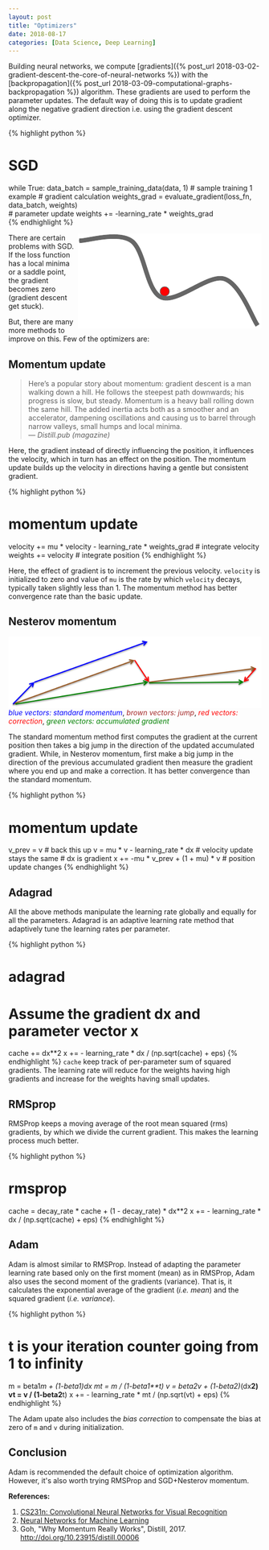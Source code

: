```yaml
---
layout: post
title: "Optimizers"
date: 2018-08-17
categories: [Data Science, Deep Learning]
---
```


Building neural networks, we compute [gradients]({% post_url 2018-03-02-gradient-descent-the-core-of-neural-networks %}) with the [backpropagation]({% post_url 2018-03-09-computational-graphs-backpropagation %}) algorithm. These gradients are used to perform the parameter updates. The default way of doing this is to update gradient along the negative gradient direction i.e. using the gradient descent optimizer.

{% highlight python %}
# SGD
while True:
    data_batch = sample_training_data(data, 1)  # sample training 1 example
    # gradient calculation
    weights_grad = evaluate_gradient(loss_fn, data_batch, weights)  
    # parameter update
    weights += -learning_rate * weights_grad  
{% endhighlight %}

<img src="/img/local_minima.png" style="float: right; display: block; margin: auto; width: auto; max-width: 100%;">

There are certain problems with SGD. If the loss function has a local minima or a saddle point, the gradient becomes zero (gradient descent get stuck).

But, there are many more methods to improve on this. Few of the optimizers are:

## Momentum update

>  Here’s a popular story about momentum: gradient descent is a man walking down a hill. He follows the steepest path downwards; his progress is slow, but steady. Momentum is a heavy ball rolling down the same hill. The added inertia acts both as a smoother and an accelerator, dampening oscillations and causing us to barrel through narrow valleys, small humps and local minima.  
> &mdash; <cite>Distill.pub (magazine)</cite>

Here, the gradient instead of directly influencing the position, it influences the velocity, which in turn has an effect on the position. The momentum update builds up the velocity in directions having a gentle but consistent gradient.

{% highlight python %}
# momentum update
velocity += mu * velocity - learning_rate * weights_grad  # integrate velocity
weights += velocity  # integrate position
{% endhighlight %}

Here, the effect of gradient is to increment the previous velocity. `velocity` is initialized to zero and value of `mu` is the rate by which `velocity` decays, typically taken slightly less than 1. The momentum method has better convergence rate than the basic update.

## Nesterov momentum

<img src="/img/nesterov_momentum.png" style="display: block; margin: auto; width: auto; max-width: 100%;">
<figcaption>
    <i style="color:blue;">blue vectors: standard momentum</i>,
    <i style="color:brown;">brown vectors: jump</i>,
    <i style="color: red">red vectors: correction</i>,
    <i style="color:green;">green vectors: accumulated gradient</i>
</figcaption>

The standard momentum method first computes the gradient at the current position then takes a big jump in the direction of the updated accumulated gradient. While, in Nesterov momentum, first make a big jump in the direction of the previous accumulated gradient then measure the gradient where you end up and make a correction. It has better convergence than the standard momentum.

{% highlight python %}
# momentum update
v_prev = v # back this up
v = mu * v - learning_rate * dx # velocity update stays the same # dx is gradient
x += -mu * v_prev + (1 + mu) * v # position update changes
{% endhighlight %}

## Adagrad

All the above methods manipulate the learning rate globally and equally for all the parameters. Adagrad is an adaptive learning rate method that adaptively tune the learning rates per parameter.

{% highlight python %}
# adagrad
# Assume the gradient dx and parameter vector x
cache += dx**2
x += - learning_rate * dx / (np.sqrt(cache) + eps)
{% endhighlight %}
`cache` keep track of per-parameter sum of squared gradients. The learning rate will reduce for the weights having high gradients and increase for the weights having small updates.

## RMSprop

RMSProp keeps a moving average of the root mean squared (rms) gradients, by which we divide the current gradient. This makes the learning process much better.

{% highlight python %}
# rmsprop
cache = decay_rate * cache + (1 - decay_rate) * dx**2
x += - learning_rate * dx / (np.sqrt(cache) + eps)
{% endhighlight %}

## Adam

Adam is almost similar to RMSProp. Instead of adapting the parameter learning rate based only on the first moment (mean) as in RMSProp, Adam also uses the second moment of the gradients (variance). That is, it calculates the exponential average of the gradient (*i.e. mean*) and the squared gradient (*i.e. variance*).

{% highlight python %}
# t is your iteration counter going from 1 to infinity
m = beta1*m + (1-beta1)*dx
mt = m / (1-beta1**t)
v = beta2*v + (1-beta2)*(dx**2)
vt = v / (1-beta2**t)
x += - learning_rate * mt / (np.sqrt(vt) + eps)
{% endhighlight %}

The Adam upate also includes the *bias correction* to compensate the bias at zero of `m` and `v` during initialization.

## Conclusion

Adam is recommended the default choice of optimization algorithm. However, it's also worth trying RMSProp and SGD+Nesterov momentum.


**References:**  
1. [CS231n: Convolutional Neural Networks for Visual Recognition](http://cs231n.github.io/neural-networks-3/#update)  
2. [Neural Networks for Machine Learning](http://www.cs.toronto.edu/~tijmen/csc321/slides/lecture_slides_lec6.pdf) 
3. Goh, "Why Momentum Really Works", Distill, 2017. http://doi.org/10.23915/distill.00006
